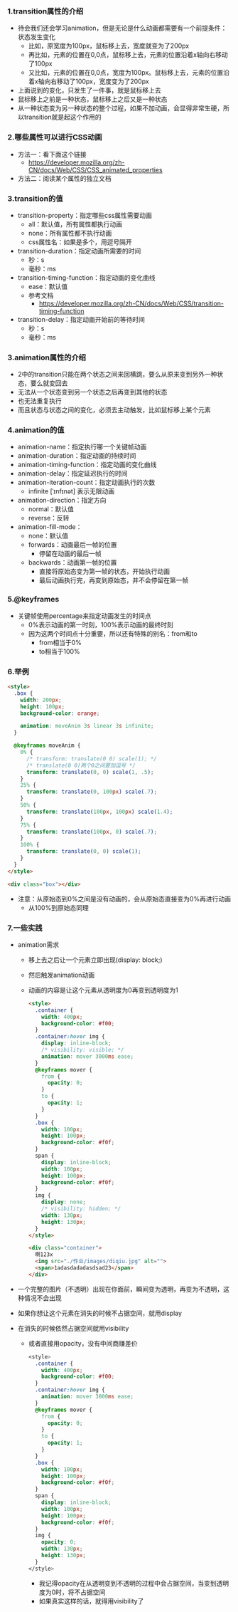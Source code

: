 ### 1.transition属性的介绍

- 待会我们还会学习animation，但是无论是什么动画都需要有一个前提条件：状态发生变化
  - 比如，原宽度为100px，鼠标移上去，宽度就变为了200px
  - 再比如，元素的位置在0,0点，鼠标移上去，元素的位置沿着x轴向右移动了100px
  - 又比如，元素的位置在0,0点，宽度为100px。鼠标移上去，元素的位置沿着x轴向右移动了100px，宽度变为了200px
- 上面说到的变化，只发生了一件事，就是鼠标移上去
- 鼠标移上之前是一种状态，鼠标移上之后又是一种状态
- 从一种状态变为另一种状态的整个过程，如果不加动画，会显得非常生硬，所以transition就是起这个作用的

### 2.哪些属性可以进行CSS动画

- 方法一：看下面这个链接
  - https://developer.mozilla.org/zh-CN/docs/Web/CSS/CSS_animated_properties
- 方法二：阅读某个属性的独立文档

### 3.transition的值

- transition-property：指定哪些css属性需要动画
  - all：默认值，所有属性都执行动画
  - none：所有属性都不执行动画
  - css属性名：如果是多个，用逗号隔开
- transition-duration：指定动画所需要的时间
  - 秒：s
  - 毫秒：ms
- transition-timing-function：指定动画的变化曲线
  - ease：默认值
  - 参考文档
    - https://developer.mozilla.org/zh-CN/docs/Web/CSS/transition-timing-function
- transition-delay：指定动画开始前的等待时间
  - 秒：s
  - 毫秒：ms

### 3.animation属性的介绍

- 2中的transition只能在两个状态之间来回横跳，要么从原来变到另外一种状态，要么就变回去
- 无法从一个状态变到另一个状态之后再变到其他的状态
- 也无法重复执行
- 而且状态与状态之间的变化，必须去主动触发，比如鼠标移上某个元素

### 4.animation的值

- animation-name：指定执行哪一个关键帧动画
- animation-duration：指定动画的持续时间
- animation-timing-function：指定动画的变化曲线
- animation-delay：指定延迟执行的时间
- animation-iteration-count：指定动画执行的次数
  - infinite [ˈɪnfɪnət] 表示无限动画
- animation-direction：指定方向
  - normal：默认值
  - reverse：反转
- animation-fill-mode：
  - none：默认值
  - forwards：动画最后一帧的位置
    - 停留在动画的最后一帧
  - backwards：动画第一帧的位置
    - 直接将原始态变为第一帧的状态，开始执行动画
    - 最后动画执行完，再变到原始态，并不会停留在第一帧

### 5.@keyframes

- 关键帧使用percentage来指定动画发生的时间点
  - 0%表示动画的第一时刻，100%表示动画的最终时刻
  - 因为这两个时间点十分重要，所以还有特殊的别名：from和to
    - from相当于0%
    - to相当于100%

### 6.举例

```html
<style>
  .box {
    width: 200px;
    height: 100px;
    background-color: orange;

    animation: moveAnim 3s linear 3s infinite;
  }

  @keyframes moveAnim {
    0% {
      /* transform: translate(0 0) scale(1); */
      /* translate(0 0)两个0之间要加逗号 */
      transform: translate(0, 0) scale(1, .5);
    }
    25% {
      transform: translate(0, 100px) scale(.7);
    }
    50% {
      transform: translate(100px, 100px) scale(1.4);
    }
    75% {
      transform: translate(100px, 0) scale(.7);
    }
    100% {
      transform: translate(0, 0) scale(1);
    }
  }
</style>

<div class="box"></div>
```

- 注意：从原始态到0%之间是没有动画的，会从原始态直接变为0%再进行动画
  - 从100%到原始态同理

### 7.一些实践

- animation需求

  - 移上去之后让一个元素立即出现(display: block;)

  - 然后触发animation动画

  - 动画的内容是让这个元素从透明度为0再变到透明度为1

    ```html
    <style>
      .container {
        width: 400px;
        background-color: #f00;
      }
      .container:hover img {
        display: inline-block;
        /* visibility: visible; */
        animation: mover 3000ms ease;
      }
      @keyframes mover {
        from {
          opacity: 0;
        }
        to {
          opacity: 1;
        }
      }
      .box {
        width: 100px;
        height: 100px;
        background-color: #f0f;
      }
      span {
        display: inline-block;
        width: 100px;
        height: 100px;
        background-color: #f0f;
      }
      img {
        display: none;
        /* visibility: hidden; */
        width: 130px;
        height: 130px;
      }
    </style>
    
    <div class="container">
      啊123x
      <img src="./作业/images/diqiu.jpg" alt="">
      <span>1adasdadadasdsad23</span>
    </div>
    ```

- 一个完整的图片（不透明）出现在你面前，瞬间变为透明，再变为不透明，这种情况不会出现

- 如果你想让这个元素在消失的时候不占据空间，就用display

- 在消失的时候依然占据空间就用visibility

  - 或者直接用opacity，没有中间商赚差价

    ```css
    <style>
      .container {
        width: 400px;
        background-color: #f00;
      }
      .container:hover img {
        animation: mover 3000ms ease;
      }
      @keyframes mover {
        from {
          opacity: 0;
        }
        to {
          opacity: 1;
        }
      }
      .box {
        width: 100px;
        height: 100px;
        background-color: #f0f;
      }
      span {
        display: inline-block;
        width: 100px;
        height: 100px;
        background-color: #f0f;
      }
      img {
        opacity: 0;
        width: 130px;
        height: 130px;
      }
    </style>
    ```

    - 我记得opacity在从透明变到不透明的过程中会占据空间，当变到透明度为0时，将不占据空间
    - 如果真实这样的话，就得用visibility了